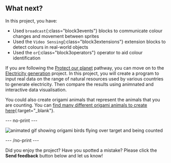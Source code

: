## What next?

In this project, you have:

+ Used `broadcast`{:class="block3events"} blocks to communicate colour changes and movement between sprites
+ Used the `Video Sensing`{:class="block3extensions"} extension blocks to detect colours in real-world objects
+ Used the `or`{:class="block3operators"} operator to aid colour identification

If you are following the [Protect our planet](https://projects.raspberrypi.org/en/raspberrypi/protect-our-planet) pathway, you can move on to the [Electricity generation](https://projects.raspberrypi.org/en/projects/electricity-generation) project. In this project, you will create a program to input real data on the range of natural resources used by various countries to generate electricity. Then compare the results using animnated and interactive data visualisation.

You could also create origami animals that represent the animals that you are counting. You can [find many different origami animals to create here](http://rpf.io/origami){:target="_blank"}.

--- no-print ---

![animated gif showing origami birds flying over target and being counted](images/origami-count.gif)

--- /no-print ---

Did you enjoy the project? Have you spotted a mistake? Please click the **Send feedback** button below and let us know!
